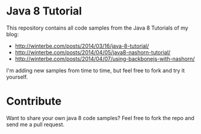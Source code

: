 Java 8 Tutorial
===============

This repository contains all code samples from the Java 8 Tutorials of my blog:

- http://winterbe.com/posts/2014/03/16/java-8-tutorial/
- http://winterbe.com/posts/2014/04/05/java8-nashorn-tutorial/
- http://winterbe.com/posts/2014/04/07/using-backbonejs-with-nashorn/

I'm adding new samples from time to time, but feel free to fork and try it yourself.


Contribute
==============

Want to share your own java 8 code samples? Feel free to fork the repo and send me a pull request.
